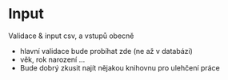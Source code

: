 # Input
Validace & input csv, a vstupů obecně 
- hlavní validace bude probíhat zde (ne až v databázi)
- věk, rok narození ...
- Bude dobrý zkusit najít nějakou knihovnu pro ulehčení práce